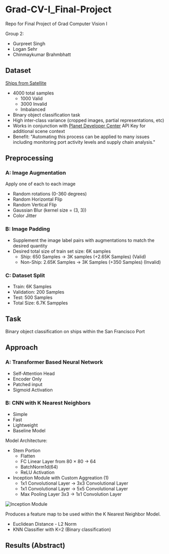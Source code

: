 # Grad-CV-I_Final-Project
Repo for Final Project of Grad Computer Vision I

Group 2: 
- Gurpreet Singh 
- Logan Sehr 
- Chinmaykumar Brahmbhatt

## Dataset
[Ships from Satellite](https://www.kaggle.com/datasets/rhammell/ships-in-satellite-imagery)
- 4000 total samples
    - 1000 Valid
    - 3000 Invalid
    - Imbalanced
- Binary object classification task
- High inter-class variance (cropped images, partial representations, etc)
- Works in conjunction with [Planet Developer Center](https://developers.planet.com/) API Key for additional scene context
- Benefit: "Automating this process can be applied to many issues including monitoring port activity levels and supply chain analysis."

## Preprocessing
### A: Image Augmentation
Apply one of each to each image
- Random rotations (0-360 degrees)
- Random Horizontal Flip
- Random Vertical Flip
- Gaussian Blur (kernel size = (3, 3))
- Color Jitter

### B: Image Padding
- Supplement the image label pairs with augmentations to match the desired quantity
- Desired total size of train set size: 6K samples
  - Ship: 650 Samples $\rightarrow$ 3K samples (+2.65K Samples)  (Valid)
  - Non-Ship: 2.65K Samples $\rightarrow$ 3K Samples (+350 Samples) (Invalid)

### C: Dataset Split
- Train: 6K Samples
- Validation: 200 Samples
- Test: 500 Samples 
- Total Size: 6.7K Sampples


## Task
Binary object classification on ships within the San Francisco Port

## Approach

### A: Transformer Based Neural Network
- Self-Attention Head
- Encoder Only 
- Patched input 
- Sigmoid Activation 

### B: CNN with K Nearest Neighbors 
- Simple
- Fast
- Lightweight
- Baseline Model

Model Architecture:
- Stem Portion
  - Flatten
  - FC Linear Layer from 80 $\times$ 80 $\rightarrow$ 64
  - BatchNorm1d(64)
  - ReLU Activation
- Inception Module with Custom Aggreation (1)
  - 1x1 Convolutional Layer $\rightarrow$ 3x3 Convolutional Layer 
  - 1x1 Convolutional Layer $\rightarrow$ 5x5 Convolutional Layer 
  - Max Pooling Layer 3x3 $\rightarrow$ 1x1 Convolution Layer

![Inception Module](https://d2l.ai/_images/inception.svg)

Produces a feature map to be used within the K Nearest Neighbor Model.
- Euclidean Distance - L2 Norm
- KNN Classifier with K=2 (Binary classification)

## Results (Abstract)